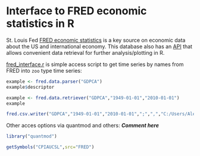 Interface to FRED economic statistics in R 
==========================================

St. Louis Fed [FRED economic statistics](https://research.stlouisfed.org/fred2/) is a key source on economic data about the US and international economy. This database also has an [API](https://research.stlouisfed.org/docs/api/fred/) that allows convenient data retrieval for further analysis/plotting in R.

[fred_interface.r](fred_interface.r) is simple access script to get time series by names from FRED into ```zoo``` type time series:

```R
example <- fred.data.parser("GDPCA")
example$descriptor

example <- fred.data.retriever("GDPCA","1949-01-01","2010-01-01")
example

fred.csv.writer("GDPCA","1949-01-01","2010-01-01",";",",","C:/Users/Alexander Pisanov/Desktop/")
```

Other acces options via quantmod and others: ***Comment here*** 

```R
library("quantmod")

getSymbols("CPIAUCSL",src="FRED")
```


